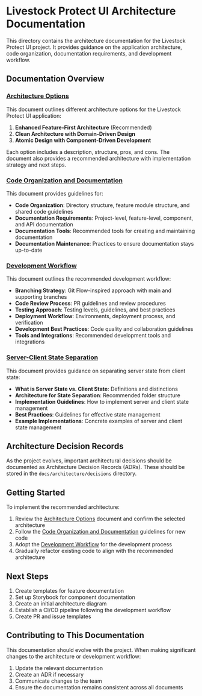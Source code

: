 # Livestock Protect UI Architecture Documentation

This directory contains the architecture documentation for the Livestock Protect UI project. It provides guidance on the application architecture, code organization, documentation requirements, and development workflow.

## Documentation Overview

### [Architecture Options](./architecture-options.md)

This document outlines different architecture options for the Livestock Protect UI application:

1. **Enhanced Feature-First Architecture** (Recommended)
2. **Clean Architecture with Domain-Driven Design**
3. **Atomic Design with Component-Driven Development**

Each option includes a description, structure, pros, and cons. The document also provides a recommended architecture with implementation strategy and next steps.

### [Code Organization and Documentation](./code-organization-and-documentation.md)

This document provides guidelines for:

- **Code Organization**: Directory structure, feature module structure, and shared code guidelines
- **Documentation Requirements**: Project-level, feature-level, component, and API documentation
- **Documentation Tools**: Recommended tools for creating and maintaining documentation
- **Documentation Maintenance**: Practices to ensure documentation stays up-to-date

### [Development Workflow](./development-workflow.md)

This document outlines the recommended development workflow:

- **Branching Strategy**: Git Flow-inspired approach with main and supporting branches
- **Code Review Process**: PR guidelines and review procedures
- **Testing Approach**: Testing levels, guidelines, and best practices
- **Deployment Workflow**: Environments, deployment process, and verification
- **Development Best Practices**: Code quality and collaboration guidelines
- **Tools and Integrations**: Recommended development tools and integrations

### [Server-Client State Separation](./server-client-state-separation.md)

This document provides guidance on separating server state from client state:

- **What is Server State vs. Client State**: Definitions and distinctions
- **Architecture for State Separation**: Recommended folder structure
- **Implementation Guidelines**: How to implement server and client state management
- **Best Practices**: Guidelines for effective state management
- **Example Implementations**: Concrete examples of server and client state management

## Architecture Decision Records

As the project evolves, important architectural decisions should be documented as Architecture Decision Records (ADRs). These should be stored in the `docs/architecture/decisions` directory.

## Getting Started

To implement the recommended architecture:

1. Review the [Architecture Options](./architecture-options.md) document and confirm the selected architecture
2. Follow the [Code Organization and Documentation](./code-organization-and-documentation.md) guidelines for new code
3. Adopt the [Development Workflow](./development-workflow.md) for the development process
4. Gradually refactor existing code to align with the recommended architecture

## Next Steps

1. Create templates for feature documentation
2. Set up Storybook for component documentation
3. Create an initial architecture diagram
4. Establish a CI/CD pipeline following the development workflow
5. Create PR and issue templates

## Contributing to This Documentation

This documentation should evolve with the project. When making significant changes to the architecture or development workflow:

1. Update the relevant documentation
2. Create an ADR if necessary
3. Communicate changes to the team
4. Ensure the documentation remains consistent across all documents
